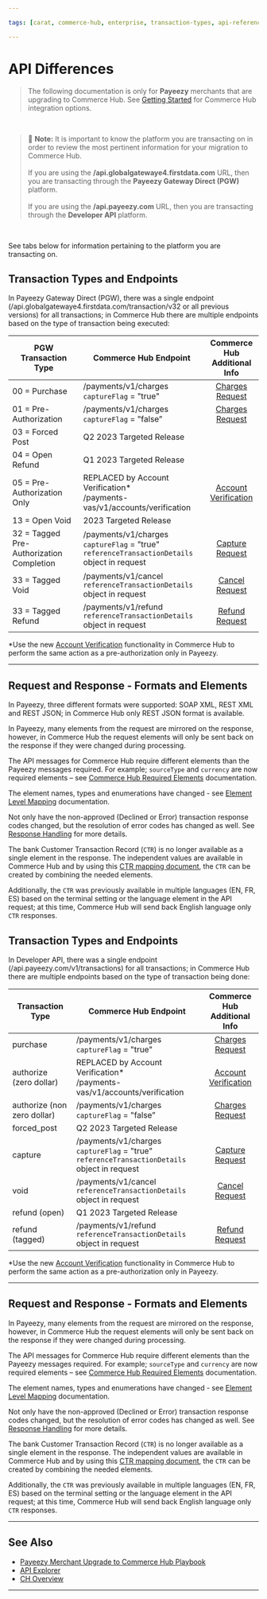 ```yaml
---

tags: [carat, commerce-hub, enterprise, transaction-types, api-reference, card-not-present, payeezy]

---
```


# API Differences

<!-- theme: danger -->
>  The following documentation is only for **Payeezy** merchants that are upgrading to Commerce Hub. See [Getting Started](?path=docs/Getting-Started/Getting-Started-General.md) for Commerce Hub integration options.

<br>

> :memo: **Note:** It is important to know the platform you are transacting on in order to review the most pertinent information for your migration to Commerce Hub. <br> <br> If you are using the **/api.globalgatewaye4.firstdata.com** URL, then you are transacting through the **Payeezy Gateway Direct (PGW)** platform. <br> <br> If you are using the **/api.payeezy.com** URL, then you are transacting through the **Developer API** platform.

<br> 

See tabs below for information pertaining to the platform you are transacting on.

<!--type: tab
titles: Payeezy Gateway Direct, Developer API
-->

## Transaction Types and Endpoints

In Payeezy Gateway Direct (PGW), there was a single endpoint (/api.globalgatewaye4.firstdata.com/transaction/v32 or all previous versions) for all transactions; in Commerce Hub there are multiple endpoints based on the type of transaction being executed:

| PGW Transaction Type | Commerce Hub Endpoint | Commerce Hub <br> Additional Info |
| -------- | ------------- | :--------------: |
|00 = Purchase | /payments/v1/charges <br> `captureFlag` = "true" | [Charges Request](?path=docs/Resources/API-Documents/Payments/Charges.md)|
|01 = Pre-Authorization  | /payments/v1/charges <br> `captureFlag` = "false”  | [Charges Request](?path=docs/Resources/API-Documents/Payments/Charges.md)|
|03 = Forced Post   | Q2 2023 Targeted Release   | 
|04 = Open Refund   | Q1 2023 Targeted Release | 
|05 = Pre-Authorization Only   | REPLACED by Account Verification* <br> /payments-vas/v1/accounts/verification| [Account Verification](?path=docs/Resources/API-Documents/Payments_VAS/Verification.md) |
|13 = Open Void   | 2023 Targeted Release  | 
|32 = Tagged Pre-Authorization Completion   | /payments/v1/charges <br> `captureFlag` = "true" <br> `referenceTransactionDetails` object in request | [Capture Request](?path=docs/Resources/API-Documents/Payments/Capture.md)| 
|33 = Tagged Void   | /payments/v1/cancel <br> `referenceTransactionDetails` object in request | [Cancel Request](?path=docs/Resources/API-Documents/Payments/Cancel.md)| 
|33 = Tagged Refund   | /payments/v1/refund <br> `referenceTransactionDetails` object in request | [Refund Request](?path=docs/Resources/API-Documents/Payments/Refund.md)|

*Use the new [Account Verification](?path=docs/Resources/API-Documents/Payments_VAS/Verification.md) functionality in Commerce Hub to perform the same action as a pre-authorization only in Payeezy.

---

## Request and Response - Formats and Elements

In Payeezy, three different formats were supported: SOAP XML, REST XML and REST JSON; in Commerce Hub only REST JSON format is available. 

In Payeezy, many elements from the request are mirrored on the response, however, in Commerce Hub the request elements will only be sent back on the response if they were changed during processing.

The API messages for Commerce Hub require different elements than the Payeezy messages required.  For example; `sourceType` and `currency` are now required elements – see [Commerce Hub Required Elements](?path=docs/Resources/Guides/Payeezy/Payeezy-UpgradetoCH-TechnicalRequired.md) documentation.

The element names, types and enumerations have changed - see [Element Level Mapping](?path=docs/Resources/Guides/Payeezy/Payeezy-UpgradetoCH-TechnicalAPI.md) documentation.

Not only have the non-approved (Declined or Error) transaction response codes changed, but the resolution of error codes has changed as well. See [Response Handling](?path=docs/Resources/Guides/Response-Codes/Response-Handling.md) for more details.

The bank Customer Transaction Record (`CTR`) is no longer available as a single element in the response. The independent values are available in Commerce Hub and by using this [CTR mapping document](?path=docs/Resources/Guides/Payeezy/Payeezy-UpgradetoCH-TechnicalCTR.md), the `CTR` can be created by combining the needed elements.  

Additionally, the `CTR` was previously available in multiple languages (EN, FR, ES) based on the terminal setting or the language element in the API request; at this time, Commerce Hub will send back English language only `CTR` responses.

<!--
type: tab
-->

## Transaction Types and Endpoints

In Developer API, there was a single endpoint (/api.payeezy.com/v1/transactions) for all transactions; in Commerce Hub there are multiple endpoints based on the type of transaction being done:

| Transaction Type | Commerce Hub Endpoint | Commerce Hub <br> Additional Info |
| -------- | ------------- | :----------: |
|purchase | /payments/v1/charges <br> `captureFlag` = "true" | [Charges Request](?path=docs/Resources/API-Documents/Payments/Charges.md)|
|authorize (zero dollar) | REPLACED by Account Verification* <br> /payments-vas/v1/accounts/verification | [Account Verification](?path=docs/Resources/API-Documents/Payments_VAS/Verification.md) |
|authorize (non zero dollar) | /payments/v1/charges <br> `captureFlag` = "false”   | [Charges Request](?path=docs/Resources/API-Documents/Payments/Charges.md)|
|forced_post   | Q2 2023 Targeted Release  | 
|capture   | /payments/v1/charges <br> `captureFlag` = "true" <br> `referenceTransactionDetails` object in request  | [Capture Request](?path=docs/Resources/API-Documents/Payments/Capture.md)|
|void   | /payments/v1/cancel <br> `referenceTransactionDetails` object in request | [Cancel Request](?path=docs/Resources/API-Documents/Payments/Cancel.md)|
|refund (open)  | Q1 2023 Targeted Release  | |
|refund (tagged) | /payments/v1/refund <br> `referenceTransactionDetails` object in request  | [Refund Request](?path=docs/Resources/API-Documents/Payments/Refund.md)|

*Use the new [Account Verification](?path=docs/Resources/API-Documents/Payments_VAS/Verification.md) functionality in Commerce Hub to perform the same action as a pre-authorization only in Payeezy.

---

## Request and Response - Formats and Elements

In Payeezy, many elements from the request are mirrored on the response, however, in Commerce Hub the request elements will only be sent back on the response if they were changed during processing.

The API messages for Commerce Hub require different elements than the Payeezy messages required.  For example; `sourceType` and `currency` are now required elements – see [Commerce Hub Required Elements](?path=docs/Resources/Guides/Payeezy/Payeezy-UpgradetoCH-TechnicalRequired.md) documentation.

The element names, types and enumerations have changed - see [Element Level Mapping](?path=docs/Resources/Guides/Payeezy/Payeezy-UpgradetoCH-TechnicalAPI.md) documentation.

Not only have the non-approved (Declined or Error) transaction response codes changed, but the resolution of error codes has changed as well. See [Response Handling](?path=docs/Resources/Guides/Response-Codes/Response-Handling.md) for more details.

The bank Customer Transaction Record (`CTR`) is no longer available as a single element in the response. The independent values are available in Commerce Hub and by using this [CTR mapping document](?path=docs/Resources/Guides/Payeezy/Payeezy-UpgradetoCH-TechnicalCTR.md), the `CTR` can be created by combining the needed elements. 

Additionally, the `CTR` was previously available in multiple languages (EN, FR, ES) based on the terminal setting or the language element in the API request; at this time, Commerce Hub will send back English language only `CTR` responses.

<!-- type: tab-end -->

---

## See Also

- [Payeezy Merchant Upgrade to Commerce Hub Playbook](?path=docs/Resources/Guides/Payeezy/PayeezyUpgradetoCHGuideLandingPage.md)
- [API Explorer](../api/?type=post&path=/payments/v1/charges)
- [CH Overview](?path=docs/Getting-Started/Getting-Started-General.md)

---
